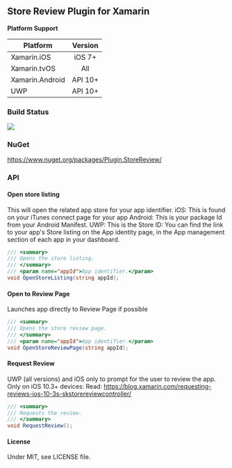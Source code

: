 ## Store Review Plugin for Xamarin

**Platform Support**

|Platform|Version|
| ------------------- | :------------------: |
|Xamarin.iOS|iOS 7+|
|Xamarin.tvOS|All|
|Xamarin.Android|API 10+|
|UWP|API 10+|


### Build Status
![](https://jamesmontemagno.visualstudio.com/_apis/public/build/definitions/6b79a378-ddd6-4e31-98ac-a12fcd68644c/12/badge?WT.mc_id=storereviewplugin-github-jamont)

### NuGet
https://www.nuget.org/packages/Plugin.StoreReview/

### API

#### Open store listing
This will open the related app store for your app identifier.
iOS: This is found on your iTunes connect page for your app
Android: This is your package Id from your Android Manifest.
UWP:  This is the Store ID: You can find the link to your app's Store listing on the App identity page, in the App management section of each app in your dashboard.

```csharp
/// <summary>
/// Opens the store listing.
/// </summary>
/// <param name="appId">App identifier.</param>
void OpenStoreListing(string appId);
```

#### Open to Review Page
Launches app directly to Review Page if possible

```csharp
/// <summary>
/// Opens the store review page.
/// </summary>
/// <param name="appId">App identifier.</param>
void OpenStoreReviewPage(string appId);
```

#### Request Review
UWP (all versions) and iOS only to prompt for the user to review the app. Only on iOS 10.3+ devices:
Read: https://blog.xamarin.com/requesting-reviews-ios-10-3s-skstorereviewcontroller/

```csharp
/// <summary>
/// Requests the review.
/// </summary>
void RequestReview();
```

#### License
Under MIT, see LICENSE file.


